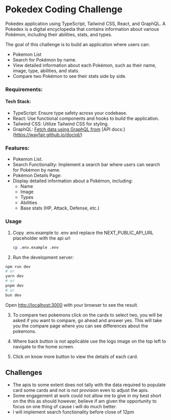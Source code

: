 # Pokedex Coding Challenge
Pokedex application using TypeScript, Tailwind CSS, React, and GraphQL. A Pokedex is a digital encyclopedia that contains information about various Pokémon, including their abilities, stats, and types. 

The goal of this challenge is to build an application where users can:
- Pokemon List
- Search for Pokémon by name.
- View detailed information about each Pokémon, such as their name, image, type, abilities, and stats.
- Compare two Pokémon to see their stats side by side.

### Requirements:
#### Tech Stack:
* TypeScript: Ensure type safety across your codebase.
* React: Use functional components and hooks to build the application.
* Tailwind CSS: Utilize Tailwind CSS for styling.
* GraphQL: [Fetch data using GraphQL from](https://graphql-pokemon2.vercel.app/)
 [API docs:}(https://wayfair.github.io/dociql/)

### Features:
- Pokemon List.
- Search Functionality: Implement a search bar where users can search for Pokémon by name.
- Pokémon Details Page:
- Display detailed information about a Pokémon, including:
    - Name
    - Image
    - Types
    - Abilities
    - Base stats (HP, Attack, Defense, etc.)

### Usage
1. Copy .env.example to .env and replace the NEXT_PUBLIC_API_URL placeholder with the api url
    ```bash 
    cp .env.example .env
    ```

2. Run the development server:

```bash
npm run dev
# or
yarn dev
# or
pnpm dev
# or
bun dev
```

Open [http://localhost:3000](http://localhost:3000) with your browser to see the result.

3. To compare two pokemons click on the cards to select two, you will be asked if you want to compare, go ahead and answer yes. This will take you the compare page where you can see differences about the pokemons.

4. Where back button is not applicable use the logo image on the top left to navigate to the home screen.
5. Click on know more button to view the details of each card.


## Challenges
- The apis to some extent does not tally with the data required to populate card some cards and not is not provision even to adjust the apis.
- Some engagement at work could not allow me to give in my best short on the this as should however, believe if am given the opportunity to focus on one thing of cause i will do much better.
- I will implement search functionality before close of 12pm 


